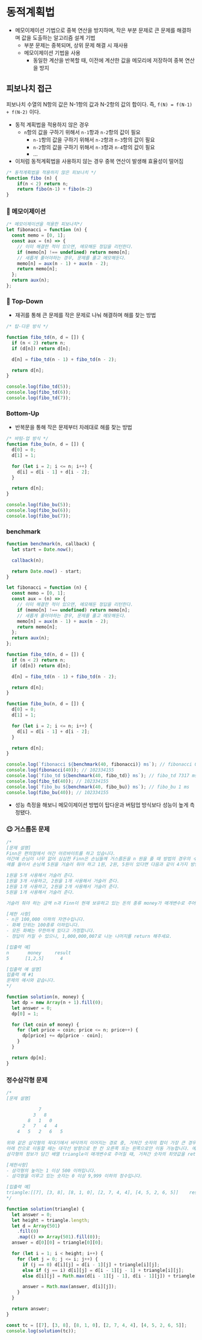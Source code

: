 # 동적계획법
- 메모이제이션 기법으로 중복 연산을 방지하며, 작은 부분 문제로 큰 문제를 해결하며 값을 도출하는 알고리즘 설계 기법
  - 부분 문제는 중복되며, 상위 문제 해결 시 재사용
  - 메모이제이션 기법을 사용 
    - 동일한 계산을 반복할 때, 이전에 계산한 값을 메모리에 저장하여 중복 연산을 방지
## 피보나치 접근
피보나치 수열의 N항의 값은 N-1항의 값과 N-2항의 값의 합이다.
즉, `f(N) = f(N-1) + f(N-2)` 이다.
- 동적 계획법을 적용하지 않은 경우
  - `n`항의 값을 구하기 위해서 `n-1`항과 `n-2`항의 값이 필요
    - `n-1`항의 값을 구하기 위해서 `n-2`항과 `n-3`항의 값이 필요
    - `n-2`항의 값을 구하기 위해서 `n-3`항과 `n-4`항의 값이 필요
    - ...
- 이처럼 동적계획법을 사용하지 않는 경우 중복 연산이 발생해 효율성이 떨어짐

```js
/* 동적계획법을 적용하지 않은 피보나치 */
function fibo (n) {
	if(n < 2) return n;
	return fibo(n-1) + fibo(n-2)
}
```

### 🤔 메모이제이션
```js
/* 메모이제이션을 적용한 피보나치*/
let fibonacci = function (n) {
  const memo = [0, 1];
  const aux = (n) => {
    // 이미 해결한 적이 있으면, 메모해둔 정답을 리턴한다.
    if (memo[n] !== undefined) return memo[n];
    // 새롭게 풀어야하는 경우, 문제를 풀고 메모해둔다.
    memo[n] = aux(n - 1) + aux(n - 2);
    return memo[n];
  };
  return aux(n);
};
```

### 🤔 Top-Down
- 재귀를 통해 큰 문제를 작은 문제로 나눠 해결하며 해를 찾는 방법
```js
/* 탑-다운 방식 */

function fibo_td(n, d = []) {
  if (n < 2) return n;
  if (d[n]) return d[n];

  d[n] = fibo_td(n - 1) + fibo_td(n - 2);

  return d[n];
}

console.log(fibo_td(5));
console.log(fibo_td(6));
console.log(fibo_td(7));
```

### Bottom-Up
- 반복문을 통해 작은 문제부터 차례대로 해를 찾는 방법
```js
/* 바텀-업 방식 */
function fibo_bu(n, d = []) {
  d[0] = 0;
  d[1] = 1;

  for (let i = 2; i <= n; i++) {
    d[i] = d[i - 1] + d[i - 2];
  }

  return d[n];
}

console.log(fibo_bu(5));
console.log(fibo_bu(6));
console.log(fibo_bu(7));
```

### benchmark
```js
function benchmark(n, callback) {
  let start = Date.now();

  callback(n);

  return Date.now() - start;
}

let fibonacci = function (n) {
  const memo = [0, 1];
  const aux = (n) => {
    // 이미 해결한 적이 있으면, 메모해둔 정답을 리턴한다.
    if (memo[n] !== undefined) return memo[n];
    // 새롭게 풀어야하는 경우, 문제를 풀고 메모해둔다.
    memo[n] = aux(n - 1) + aux(n - 2);
    return memo[n];
  };
  return aux(n);
};

function fibo_td(n, d = []) {
  if (n < 2) return n;
  if (d[n]) return d[n];

  d[n] = fibo_td(n - 1) + fibo_td(n - 2);

  return d[n];
}

function fibo_bu(n, d = []) {
  d[0] = 0;
  d[1] = 1;

  for (let i = 2; i <= n; i++) {
    d[i] = d[i - 1] + d[i - 2];
  }

  return d[n];
}

console.log(`fibonacci ${benchmark(40, fibonacci)} ms`); // fibonacci 0 ms
console.log(fibonacci(40)); // 102334155 
console.log(`fibo_td ${benchmark(40, fibo_td)} ms`); // fibo_td 7317 ms
console.log(fibo_td(40)); // 102334155
console.log(`fibo_bu ${benchmark(40, fibo_bu)} ms`); // fibo_bu 1 ms
console.log(fibo_bu(40)); // 102334155
```

- 성능 측정을 해보니 메모이제이션 방법이 탑다운과 버텀업 방식보다 성능이 높게 측정됐다.

### 😉 거스름돈 문제
```js
/* 
[문제 설명]
Finn은 편의점에서 야간 아르바이트를 하고 있습니다. 
야간에 손님이 너무 없어 심심한 Finn은 손님들께 거스름돈을 n 원을 줄 때 방법의 경우의 수를 구하기로 하였습니다.
예를 들어서 손님께 5원을 거슬러 줘야 하고 1원, 2원, 5원이 있다면 다음과 같이 4가지 방법으로 5원을 거슬러 줄 수 있습니다.

1원을 5개 사용해서 거슬러 준다.
1원을 3개 사용하고, 2원을 1개 사용해서 거슬러 준다.
1원을 1개 사용하고, 2원을 2개 사용해서 거슬러 준다.
5원을 1개 사용해서 거슬러 준다.

거슬러 줘야 하는 금액 n과 Finn이 현재 보유하고 있는 돈의 종류 money가 매개변수로 주어질 때, Finn이 n 원을 거슬러 줄 방법의 수를 return 하도록 solution 함수를 완성해 주세요.

[제한 사항]
- n은 100,000 이하의 자연수입니다.
- 화폐 단위는 100종류 이하입니다.
- 모든 화폐는 무한하게 있다고 가정합니다.
- 정답이 커질 수 있으니, 1,000,000,007로 나눈 나머지를 return 해주세요.

[입출력 예]
n	    money	  result
5	   [1,2,5]	    4

[입출력 예 설명]
입출력 예 #1
문제의 예시와 같습니다.
*/

function solution(n, money) {
  let dp = new Array(n + 1).fill(0);
  let answer = 0;
  dp[0] = 1;

  for (let coin of money) {
    for (let price = coin; price <= n; price++) {
      dp[price] += dp[price - coin];
    }
  }

  return dp[n];
}
```

### 정수삼각형 문제
```js
/*
[문제 설명]

            7
          3   8
        8   1   0
      2   7   4   4
    4   5   2   6   5
    
위와 같은 삼각형의 꼭대기에서 바닥까지 이어지는 경로 중, 거쳐간 숫자의 합이 가장 큰 경우를 찾아보려고 합니다. 
아래 칸으로 이동할 때는 대각선 방향으로 한 칸 오른쪽 또는 왼쪽으로만 이동 가능합니다. 예를 들어 3에서는 그 아래칸의 8 또는 1로만 이동이 가능합니다.
삼각형의 정보가 담긴 배열 triangle이 매개변수로 주어질 때, 거쳐간 숫자의 최댓값을 return 하도록 solution 함수를 완성하세요.

[제한사항]
- 삼각형의 높이는 1 이상 500 이하입니다.
- 삼각형을 이루고 있는 숫자는 0 이상 9,999 이하의 정수입니다.

[입출력 예]
triangle:[[7], [3, 8], [8, 1, 0], [2, 7, 4, 4], [4, 5, 2, 6, 5]]	result: 30
*/

function solution(triangle) {
  let answer = 0;
  let height = triangle.length;
  let d = Array(501)
    .fill(0)
    .map(() => Array(501).fill(0));
  answer = d[0][0] = triangle[0][0];

  for (let i = 1; i < height; i++) {
    for (let j = 0; j <= i; j++) {
      if (j == 0) d[i][j] = d[i - 1][j] + triangle[i][j];
      else if (j == i) d[i][j] = d[i - 1][j - 1] + triangle[i][j];
      else d[i][j] = Math.max(d[i - 1][j - 1], d[i - 1][j]) + triangle[i][j];

      answer = Math.max(answer, d[i][j]);
    }
  }

  return answer;
}

const tc = [[7], [3, 8], [8, 1, 0], [2, 7, 4, 4], [4, 5, 2, 6, 5]];
console.log(solution(tc));
```